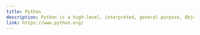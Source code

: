 ```yaml
---
title: Python
description: Python is a high-level, interpreted, general purpose, Object Oriented programming language that lets you work more quickly and integrate your systems more effectively.
link: https://www.python.org/
---
```

